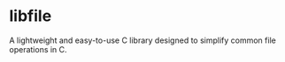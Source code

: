 # libfile
A lightweight and easy-to-use C library designed to simplify common file operations in C.
